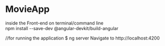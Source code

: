 # MovieApp

inside the Front-end
on terminal/command line <br />
npm install --save-dev @angular-devkit/build-angular <br />

//for running the application
$ ng server
Navigate to http://localhost:4200 

